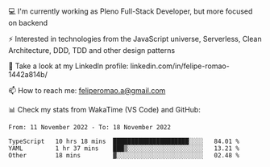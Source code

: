 💻 I'm currently working as Pleno Full-Stack Developer, but more focused on backend

⚡ Interested in technologies from the JavaScript universe, Serverless, Clean Architecture, DDD, TDD and other design patterns

👥 Take a look at my LinkedIn profile: linkedin.com/in/felipe-romao-1442a814b/

📫 How to reach me: feliperomao.a@gmail.com

📊 Check my stats from WakaTime (VS Code) and GitHub:

<!--START_SECTION:waka-->

```text
From: 11 November 2022 - To: 18 November 2022

TypeScript   10 hrs 18 mins  █████████████████████░░░░   84.01 %
YAML         1 hr 37 mins    ███▒░░░░░░░░░░░░░░░░░░░░░   13.21 %
Other        18 mins         ▓░░░░░░░░░░░░░░░░░░░░░░░░   02.48 %
```

<!--END_SECTION:waka-->

